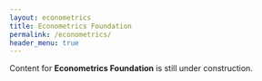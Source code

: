 ```yaml
---
layout: econometrics
title: Econometrics Foundation
permalink: /econometrics/
header_menu: true
---
```


Content for **Econometrics Foundation** is still under construction.
